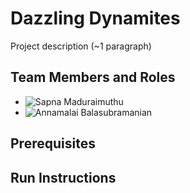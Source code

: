 # Dazzling Dynamites

Project description (~1 paragraph)

## Team Members and Roles

* ![Sapna Maduraimuthu](https://github.com/SapnaMuthu/CIS641-HW2-Maduraimuthu)
* ![Annamalai Balasubramanian](https://github.com/balasuba/CIS641-HW2-Balasubramanian)

## Prerequisites

## Run Instructions
